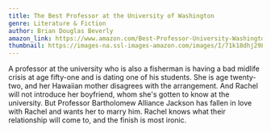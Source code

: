 ```yaml
---
title: The Best Professor at the University of Washington
genre: Literature & Fiction
author: Brian Douglas Beverly
amazon_link: https://www.amazon.com/Best-Professor-University-Washington/dp/164895667X/ref=sr_1_1?crid=34EP68L25BIFI&keywords=9781648956676&qid=1643096000&sprefix=9781648956676%2Caps%2C254&sr=8-1
thumbnail: https://images-na.ssl-images-amazon.com/images/I/71k18dhj29L.jpg
---
```

A professor at the university who is also a fisherman is having a bad midlife crisis at age fifty-one and is dating one of his students. She is age twenty-two, and her Hawaiian mother disagrees with the arrangement. And Rachel will not introduce her boyfriend, whom she's gotten to know at the university. But Professor Bartholomew Alliance Jackson has fallen in love with Rachel and wants her to marry him. Rachel knows what their relationship will come to, and the finish is most ironic.